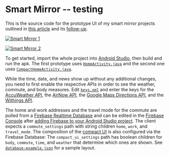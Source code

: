 # Smart Mirror -- testing

This is the source code for the prototype UI of my smart mirror projects outlined in
[this article](https://medium.com/@maxbraun/my-bathroom-mirror-is-smarter-than-yours-94b21c6671ba)
and its [follow-up](https://medium.com/@maxbraun/smarter-mirrors-and-how-theyre-made-327997b9eff7).

[![Smart Mirror 1](mirror-1.jpg)](https://medium.com/@maxbraun/my-bathroom-mirror-is-smarter-than-yours-94b21c6671ba)

[![Smart Mirror 2](mirror-2.jpg)](https://medium.com/@maxbraun/smarter-mirrors-and-how-theyre-made-327997b9eff7)

To get started, import the whole project into
[Android Studio](http://developer.android.com/tools/studio/index.html), then build and run the apk.
The first prototype uses
[`HomeActivity.java`](app/src/main/java/net/maxbraun/mirror/HomeActivity.java) and the second one
uses [`CompactHomeActivity.java`](app/src/main/java/net/maxbraun/mirror/CompactHomeActivity.java).

While the time, date, and news show up without any additional changes, you need to first enable the
respective APIs in order to see the weather, commute, and body measures. Edit
[`keys.xml`](app/src/main/res/values/keys.xml) and enter the keys for the
[AccuWeather API](https://developer.accuweather.com), the [AirNow API](https://docs.airnowapi.org),
the [Google Maps Directions API](https://developers.google.com/maps/documentation/directions/start),
and the [Withings API](https://developer.withings.com/oauth2/).

The home and work addresses and the travel mode for the commute are pulled from a
[Firebase Realtime Database](https://firebase.google.com/docs/database/) and can be edited in the
[Firebase Console](https://console.firebase.google.com/) after
[adding Firebase to your Android Studio project](https://firebase.google.com/docs/android/setup).
The client expects a `commute_settings` path with string children `home`, `work`, and `travel_mode`.
The composition of the [compact UI](app/src/main/java/net/maxbraun/mirror/CompactHomeActivity.java)
is also configured via the Firebase Database: The `compact_ui_settings` path has boolean children
for `body`, `commute`, `time`, and `weather` that determine which ones are shown. See
[`database-example.json`](database-example.json) for a sample layout.
